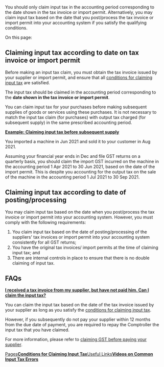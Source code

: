 You should only claim input tax in the accounting period corresponding to the date shown in the tax invoice or import permit. Alternatively, you may claim input tax based on the date that you post/process the tax invoice or import permit into your accounting system if you satisfy the qualifying conditions.

On this page:

## Claiming input tax according to date on tax invoice or import permit

Before making an input tax claim, you must obtain the tax invoice issued by your supplier or import permit, and ensure that all [conditions for claiming input tax](https://www.iras.gov.sg/taxes/goods-services-tax-(gst)/claiming-gst-(input-tax)/conditions-for-claiming-input-tax "conditions for claiming input tax") are satisfied.

The input tax should be claimed in the accounting period corresponding to the **date shown in the tax invoice or import permit**.

You can claim input tax for your purchases before making subsequent supplies of goods or services using these purchases. It is not necessary to match the input tax claim (for purchases) with output tax charged (for subsequent supply) in the same prescribed
accounting period.

[**Example: Claiming input tax before subsequent supply**](https://www.iras.gov.sg/taxes/goods-services-tax-(gst)/claiming-gst-(input-tax)/claiming-input-tax-in-the-right-accounting-period#example--claiming-input-tax-before-subsequent-supply)

You imported a machine in Jun 2021 and sold it to your customer in Aug 2021.

Assuming your financial year ends in Dec and file GST returns on a quarterly basis, you should claim the import GST incurred on the machine in the accounting period 1 Apr 2021 to 30 Jun 2021, based on the date of the import permit. This is despite
you accounting for the output tax on the sale of the machine in the accounting period 1 Jul 2021 to 30 Sep 2021.

## Claiming input tax according to date of posting/processing

You may claim input tax based on the date when you post/process the tax invoice or import permit into your accounting system. However, you must comply with the following requirements:

1. You claim input tax based on the date of posting/processing of the suppliers' tax invoices or import permit into your accounting system consistently for all GST returns;
2. You have the original tax invoices/ import permits at the time of claiming input tax; and
3. There are internal controls in place to ensure that there is no double claiming of input tax.

## FAQs

[**I received a tax invoice from my supplier, but have not paid him. Can I claim the input tax?**](https://www.iras.gov.sg/taxes/goods-services-tax-(gst)/claiming-gst-(input-tax)/claiming-input-tax-in-the-right-accounting-period#i-received-a-tax-invoice-from-my-supplier--but-have-not-paid-him--can-i-claim-the-input-tax-)

You can claim the input tax based on the date of the tax invoice issued by your supplier as long as you satisfy the [conditions for claiming input tax](https://www.iras.gov.sg/taxes/goods-services-tax-(gst)/claiming-gst-(input-tax)/conditions-for-claiming-input-tax "conditions for claiming input tax").

However, if you subsequently do not pay your supplier within 12 months from the due date of payment, you are required to repay the Comptroller the input tax that you have claimed.

For more information, please refer to [claiming GST before paying your supplier](https://www.iras.gov.sg/taxes/goods-services-tax-(gst)/claiming-gst-(input-tax)/paying-suppliers-after-claiming-gst "claiming GST before paying your supplier").

[Pages**Conditions for Claiming Input Tax**](https://www.iras.gov.sg/taxes/goods-services-tax-(gst)/claiming-gst-(input-tax)/conditions-for-claiming-input-tax)[Useful Links**Videos on Common Input Tax Errors**](https://www.iras.gov.sg/taxes/goods-services-tax-(gst)/claiming-gst-(input-tax)/conditions-for-claiming-input-tax#title4)
